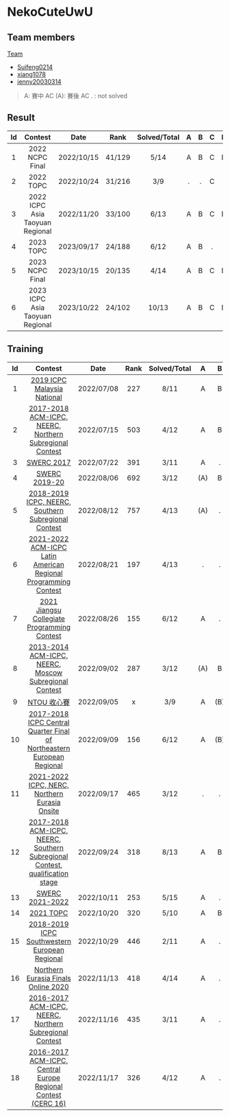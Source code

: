 # NekoCuteUwU

## Team members
[Team](https://codeforces.com/team/105310)
- [Suifeng0214](https://codeforces.com/profile/Suifeng0214)    
- [xiang1078](https://codeforces.com/profile/xiang1078)    
- [jenny20030314](https://codeforces.com/profile/jenny20030314)



>A: 賽中 AC
(A): 賽後 AC
. : not solved
## Result

| Id    | Contest | Date | Rank | Solved/Total | A|B|C|D|E|F|G|H|I|J|K|L|M|N|O|
| :-: | :------------------------:  | :-: | :-: | :-: | :-: | :-: | :-: | :-: | :-: | :-: | :-: | :-: | :-: | :-: | :-: | :-: | :-: | :-: | :-: | 
| 1 | 2022 NCPC Final  | 2022/10/15 | 41/129 | 5/14 |A|B|C|D|.|.|.|.|.|.|.|.|.|N| 
|2|2022 TOPC | 2022/10/24 | 31/216| 3/9 |.|.|C|.|.|F|.|H|.|
|3| 2022 ICPC Asia Taoyuan Regional | 2022/11/20 | 33/100 | 6/13 | A |B|C|D|.|.|G|.|.|.|.|.|M|
|4| 2023 TOPC | 2023/09/17 | 24/188 | 6/12 | A |B|.|.|E|.|.|.|.|J|K|L|
|5| 2023 NCPC Final | 2023/10/15  | 20/135 | 4/14 | A |B|C|D|.|.|.|.|.|.|.|.|.|.|
|6| 2023 ICPC Asia Taoyuan Regional | 2023/10/22 | 24/102 |10/13|A|B|C|D|E|F|.|H|.|J|.|L|M|
## Training

| Id    | Contest | Date | Rank | Solved/Total |A|B|C|D|E|F|G|H|I|J|K|L|M|N|O|
| :-: | :------------------------:  | :-: | :-: | :-: | :-: | :-: | :-: | :-: | :-: | :-: | :-: | :-: | :-: | :-: | :-: | :-: | :-: | :-: | :-: | 
|1| [2019 ICPC Malaysia National](https://codeforces.com/gym/102219)  | 2022/07/08 | 227 | 8/11 |A|B|C|(D)|E|(F)|(G)|H|I|J|K| 
|2| [2017-2018 ACM-ICPC, NEERC, Northern Subregional Contest](https://codeforces.com/gym/101612) | 2022/07/15 | 503 | 4/12 |A|B|(C\)|.|(E)|(F)|(G)|.|I|.|K|(L)|
|3| [SWERC 2017](https://codeforces.com/gym/101635) | 2022/07/22 | 391 | 3/11 |A|.|(C\)|.|(E)|F|(G)|.|.|J|(K)|
|4| [SWERC 2019-20](https://codeforces.com/gym/102501) | 2022/08/06 | 692 | 3/12 |(A)|B|C|.|.|(F)|.|.|I|.|(K)|.|
|5| [2018-2019 ICPC, NEERC, Southern Subregional Contest](https://codeforces.com/contest/1070) | 2022/08/12 | 757 | 4/13|(A)|.|(C\)|D|(E)|F|(G)|H|.|(J)|K|.|.|
|6| [2021-2022 ACM-ICPC Latin American Regional Programming Contest](https://codeforces.com/gym/103640) | 2022/08/21 | 197 | 4/13 |.|.|.|.|.|F|.|(H)|I|J|K|.|(M)|
|7| [2021 Jiangsu Collegiate Programming Contest](https://codeforces.com/gym/103495)| 2022/08/26| 155 | 6/12 |A|.|C|D|.|.|.|.|I|J|K|.|
|8| [2013-2014 ACM-ICPC, NEERC, Moscow Subregional Contest](https://codeforces.com/gym/100257/)|2022/09/02| 287 | 3/12 |(A)|B|.|.|.|(F)|.|H|I|.|(K)|.||
|9| [NTOU 收心賽](https://codeforces.com/group/dnlUA4rsoS/contest/397680)| 2022/09/05| x | 3/9 |A|(B)|C|D|(E)|(F)|(G)|(H)|.|
|10| [2017-2018 ICPC Central Quarter Final of Northeastern European Regional](https://codeforces.com/gym/102788) | 2022/09/09 | 156| 6/12 | A|(B)|.|(D)|E|(F)|.|H|I|J|(K)|L|
|11| [2021-2022 ICPC, NERC, Northern Eurasia Onsite](https://codeforces.com/contest/1666)|2022/09/17|465|3/12|.|.|C|D|.|.|.|.|.|.|.|L|
|12| [2017-2018 ACM-ICPC, NEERC, Southern Subregional Contest, qualification stage](https://codeforces.com/contest/847)|2022/09/24|318|8/13|A|B|C|.|E|.|G|H|I|.|(K)|.|M|
|13| [SWERC 2021-2022](https://codeforces.com/contest/1662)|2022/10/11|253|5/15|A|.|.|(D)|.|.|.|H|I|.|.|.|M|.|O|
|14| [2021 TOPC](https://codeforces.com/gym/103373)|2022/10/20|320| 5/10 |A|B|C|D|.|.|.|.|.|J|
|15| [2018-2019 ICPC Southwestern European Regional](https://codeforces.com/gym/102465)|2022/10/29|446|2/11|A|.|.|D|(E)|.|.|.|.|.|.|
|16| [Northern Eurasia Finals Online 2020](https://codeforces.com/gym/102896)|2022/11/13|418| 4/14 |A|.|.|.|E|.|.|.|.|.|K|.|M|.|.|
|17| [2016-2017 ACM-ICPC, NEERC, Northern Subregional Contest](https://codeforces.com/gym/101142)|2022/11/16|435|3/11|A|.|.|.|.|F|.|.|.|.|K|
|18| [2016-2017 ACM-ICPC, Central Europe Regional Contest (CERC 16)](https://codeforces.com/gym/101173)| 2022/11/17|326|4/12|A|.|C|.|.|F|.|.|.|.|K|
